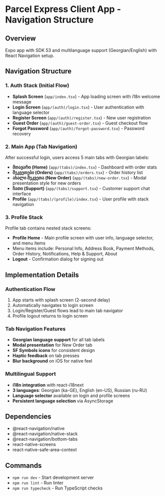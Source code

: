 # Parcel Express Client App - Navigation Structure

## Overview
Expo app with SDK 53 and multilanguage support (Georgian/English) with React Navigation setup.

## Navigation Structure

### 1. Auth Stack (Initial Flow)
- **Splash Screen** (`app/index.tsx`) - App loading screen with i18n welcome message
- **Login Screen** (`app/(auth)/login.tsx`) - User authentication with language selector
- **Register Screen** (`app/(auth)/register.tsx`) - New user registration
- **Guest Order** (`app/(auth)/guest-order.tsx`) - Guest checkout flow
- **Forgot Password** (`app/(auth)/forgot-password.tsx`) - Password recovery

### 2. Main App (Tab Navigation)
After successful login, users access 5 main tabs with Georgian labels:

- **მთავარი (Home)** (`app/(tabs)/index.tsx`) - Dashboard with order stats
- **შეკვეთები (Orders)** (`app/(tabs)/orders.tsx`) - Order history list
- **ახალი შეკვეთა (New Order)** (`app/(tabs)/new-order.tsx`) - Modal presentation style for new orders
- **ჩათი (Support)** (`app/(tabs)/support.tsx`) - Customer support chat interface
- **Profile** (`app/(tabs)/(profile)/index.tsx`) - User profile with stack navigation

### 3. Profile Stack
Profile tab contains nested stack screens:
- **Profile Home** - Main profile screen with user info, language selector, and menu items
- Menu items include: Personal Info, Address Book, Payment Methods, Order History, Notifications, Help & Support, About
- **Logout** - Confirmation dialog for signing out

## Implementation Details

### Authentication Flow
1. App starts with splash screen (2-second delay)
2. Automatically navigates to login screen
3. Login/Register/Guest flows lead to main tab navigator
4. Profile logout returns to login screen

### Tab Navigation Features
- **Georgian language support** for all tab labels
- **Modal presentation** for New Order tab
- **SF Symbols icons** for consistent design
- **Haptic feedback** on tab presses
- **Blur background** on iOS for native feel

### Multilingual Support
- **i18n integration** with react-i18next
- **3 languages**: Georgian (ka-GE), English (en-US), Russian (ru-RU)
- **Language selector** available on login and profile screens
- **Persistent language selection** via AsyncStorage

## Dependencies
- @react-navigation/native
- @react-navigation/native-stack
- @react-navigation/bottom-tabs
- react-native-screens
- react-native-safe-area-context

## Commands
- `npm run dev` - Start development server
- `npm run lint` - Run linter
- `npm run typecheck` - Run TypeScript checks